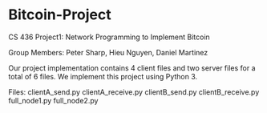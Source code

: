 # Bitcoin-Project

CS 436 Project1: Network Programming to Implement Bitcoin

Group Members: Peter Sharp, Hieu Nguyen, Daniel Martinez

Our project implementation contains 4 client files and two server files for a total of 6 files. We implement this project using Python 3. 

Files:
  clientA_send.py
  clientA_receive.py
  clientB_send.py
  clientB_receive.py
  full_node1.py
  full_node2.py
